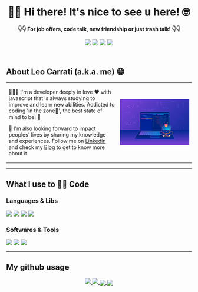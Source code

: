 <header>
    <h1 align="center">👋🏻 Hi there! It's nice to see u here! 🤓</h1>
    <div align="center">
        <p><b>👇👇 For job offers, code talk, new friendship or just trash talk! 👇👇</b></p>
       <a href="mailto:carrati3@gmail.com"><img src="https://img.shields.io/badge/Gmail-D14836?style=for-the-badge&logo=gmail&logoColor=white" /></a>
       <a href=https://www.linkedin.com/in/leonardo-carrati"><img src="https://img.shields.io/badge/LinkedIn-0077B5?style=for-the-badge&logo=linkedin&logoColor=white" /></a>
       <a href="#"><img src="https://img.shields.io/badge/Portfolio-ffca28?style=for-the-badge&logo=About.me&logoColor=black" /></a>
       <a href="https://console.blog.br"><img src="https://img.shields.io/badge/Console.Blog-E4405F?style=for-the-badge&logo=blogger&logoColor=white" /></a>
    </div>
</header>
<main>
    <table>
        <tr>
            <h2>About Leo Carrati (a.k.a. me) 😁</h2>
        </tr>
        <tr>
            <td width="60%">
                <p>
                     🧑🏻‍💻 I'm a developer deeply in love ❤ with javascript that is always studying to improve and learn new abilities. Addicted to coding 'in the zone🎯', the best state of mind to be! 🤯
                </p>
                <p>
                     🌱 I'm also looking forward to impact peoples' lives by sharing my knowledge and experiences. Follow me on <a href="https://www.linkedin.com/in/leonardo-carrati">Linkedin</a> and check my <a href="https://console.blog.br">Blog</a> to get to know more about it.
                </p>
            </td>
            <td align="center">
                <img src="mood.jpg" alt="ilustracao" width="300em">
            </td>
        </tr>
     </table>
     <hr />
     <h2>What I use to ✍🏻 Code </h2>
     <div>
         <h3>Languages & Libs</h3>
         <img src="https://img.shields.io/badge/Javascript-ffca28?style=for-the-badge&logo=javascript&logoColor=black" />
         <img src="https://img.shields.io/badge/React-20232A?style=for-the-badge&logo=react&logoColor=61DAFB" />
         <img src="https://img.shields.io/badge/CSS3-007ACC?style=for-the-badge&logo=css3&logoColor=white" />
         <img src="https://img.shields.io/badge/HTML5-20232A?style=for-the-badge&logo=html5&logoColor=dc143c" />
     </div>
     <div>
         <h3>Softwares & Tools</h3>
         <img src="https://img.shields.io/badge/Visual_Studio_Code-0078D4?style=for-the-badge&logo=visual%20studio%20code&logoColor=white" />
         <img src="https://img.shields.io/badge/GIT-E44C30?style=for-the-badge&logo=git&logoColor=white" />
         <img src="https://img.shields.io/badge/npm-CB3837?style=for-the-badge&logo=npm&logoColor=white" />
     </div>
</main>
<hr />
<footer>
    <h2>My github usage</h2>
    <div align="center">
        <a href="https://github.com/lcarrati">
            <img height="180em" src="https://github-readme-stats.vercel.app/api?username=lcarrati&theme=monokai&count_private=true&show_icons=true)">
            <img height="180em" src="https://github-readme-stats.vercel.app/api/top-langs/?username=lcarrati&layout=compact&theme=monokai">
        </a>
        <a href="https://github.com/LCarrati/Calculadora">
            <img align="center" src="https://github-readme-stats.vercel.app/api/pin/?username=LCarrati&repo=Calculadora&theme=monokai" />
        </a>
        <a href="https://github.com/LCarrati/PedraPapelTesoura">
            <img align="center" src="https://github-readme-stats.vercel.app/api/pin/?username=LCarrati&repo=PedraPapelTesoura&theme=monokai" />
        </a>
    </div>
</footer>
